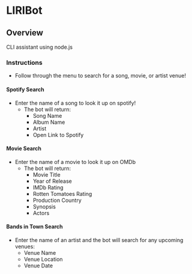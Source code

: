 # LIRIBot
## Overview
CLI assistant using node.js

### Instructions
* Follow through the menu to search for a song, movie, or artist venue!
#### Spotify Search
* Enter the name of a song to look it up on spotify! 
  * The bot will return:
    * Song Name
    * Album Name
    * Artist
    * Open Link to Spotify
#### Movie Search
* Enter the name of a movie to look it up on OMDb
  * The bot will return:
    * Movie Title
    * Year of Release
    * IMDb Rating
    * Rotten Tomatoes Rating
    * Production Country
    * Synopsis
    * Actors

#### Bands in Town Search
* Enter the name of an artist and the bot will search for any upcoming venues:
  * Venue Name
  * Venue Location
  * Venue Date



